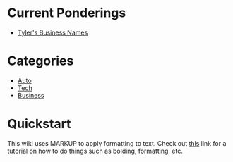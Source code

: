 <!-- TITLE: Exploits and Machinations -->
<!-- SUBTITLE: E&M is a repository for all ideas. Dream your biggest dreams. -->

# Current Ponderings
* [Tyler's Business Names](/home/business/tylers-name)
# Categories

* [Auto](/home/auto)
* [Tech](/home/tech)
* [Business](/home/business)
# Quickstart
This wiki uses MARKUP to apply formatting to text. Check out [this](https://github.com/adam-p/markdown-here/wiki/Markdown-Cheatsheet) link for a tutorial on how to do things such as bolding, formatting, etc.


